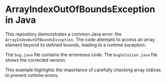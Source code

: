 # ArrayIndexOutOfBoundsException in Java

This repository demonstrates a common Java error: the `ArrayIndexOutOfBoundsException`.  The code attempts to access an array element beyond its defined bounds, leading to a runtime exception.

The `bug.java` file contains the erroneous code.  The `bugSolution.java` file shows the corrected version.

This example highlights the importance of carefully checking array indices to prevent runtime errors.